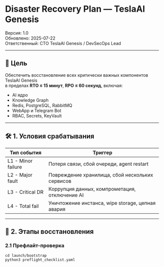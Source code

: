 # Disaster Recovery Plan — TeslaAI Genesis

Версия: 1.0  
Обновлено: 2025-07-22  
Ответственный: CTO TeslaAI Genesis / DevSecOps Lead

---

## 🧭 Цель

Обеспечить восстановление всех критически важных компонентов TeslaAI Genesis  
в пределах **RTO ≤ 15 минут**, **RPO ≤ 60 секунд**, включая:

- AI ядро
- Knowledge Graph
- Redis, PostgreSQL, RabbitMQ
- WebApp и Telegram Bot
- RBAC, Secrets, KeyVault

---

## 🛠️ 1. Условия срабатывания

| Тип события         | Триггер                                            |
|---------------------|----------------------------------------------------|
| L1 - Minor failure  | Потеря связи, сбой очереди, agent restart         |
| L2 - Major fault    | Повреждение хранилища, сбой нескольких сервисов   |
| L3 - Critical DR    | Коррупция данных, компрометация, отключение AI    |
| L4 - Total fail     | Уничтожение инстанса, wipe storage, цепная авария |

---

## 🧱 2. Этапы восстановления

### 2.1 Префлайт-проверка

```shell
cd launch/bootstrap
python3 preflight_checklist.yaml
